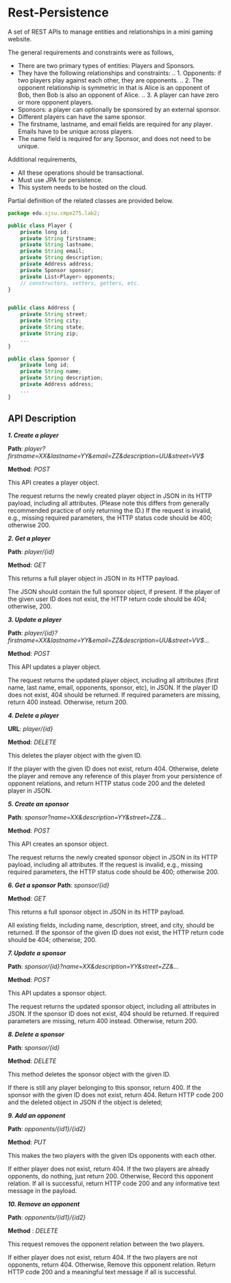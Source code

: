 # Rest-Persistence

A set of REST APIs to manage entities and relationships in a mini gaming website. 

The general requirements and constraints were as follows,
- There are two primary types of entities: Players and Sponsors.
- They have the following relationships and constraints:
.. 1. Opponents: if two players play against each other, they are opponents.
.. 2. The opponent relationship is symmetric in that is Alice is an opponent of Bob, then Bob is also an opponent of Alice.
.. 3. A player can have zero or more opponent players. 
- Sponsors: a player can optionally be sponsored by an external sponsor. 
- Different players can have the same sponsor.
- The firstname, lastname, and email fields are required for any player. Emails have to be unique across players.
- The name field is required for any Sponsor, and does not need to be unique.

Additional requirements,
- All these operations should be transactional.
- Must use JPA for persistence.
- This system needs to be hosted on the cloud.
 
Partial definition of the related classes are provided below.

```javascript
package edu.sjsu.cmpe275.lab2;

public class Player {
    private long id;
    private String firstname;
    private String lastname;
    private String email;
    private String description;
    private Address address;
    private Sponsor sponsor;
    private List<Player> opponents;
    // constructors, setters, getters, etc.
}


public class Address {
    private String street;
    private String city;
    private String state;
    private String zip;
    ...
}

public class Sponsor {
    private long id;
    private String name;
    private String description;
    private Address address;
    ...
}
```

## API Description

**_1. Create a player_**

__Path__: _player?firstname=XX&lastname=YY&email=ZZ&description=UU&street=VV$_

__Method__: _POST_

This API creates a player object. 

The request returns the newly created player object in JSON in its HTTP payload, including all attributes. (Please note this differs    from generally recommended practice of only returning the ID.) If the request is invalid, e.g., missing required parameters, the HTTP    status code should be 400; otherwise 200.


**_2. Get a player_**

__Path__: _player/{id}_

__Method__: _GET_

This returns a full player object in JSON in its HTTP payload. 

The JSON should contain the full sponsor object, if present. If the player of the given user ID does not exist, the HTTP return code should be 404; otherwise, 200.

**_3. Update a player_**

__Path__: _player/{id}?firstname=XX&lastname=YY&email=ZZ&description=UU&street=VV$..._

__Method__: _POST_

This API updates a player object. 

The request returns the updated player object, including all attributes (first name, last name, email, opponents, sponsor, etc), in JSON. If the player ID does not exist, 404 should be returned. If required parameters are missing, return 400 instead. Otherwise, return 200.

**_4. Delete a player_**

__URL__: _player/{id}_

__Method__: _DELETE_

This deletes the player object with the given ID. 

If the player with the given ID does not exist, return 404.
Otherwise, delete the player and remove any reference of this player from your persistence of opponent relations, and return HTTP status code 200 and the deleted player in JSON. 

**_5. Create an sponsor_**

__Path__: _sponsor?name=XX&description=YY&street=ZZ&..._

__Method__: _POST_

This API creates an sponsor object. 

The request returns the newly created sponsor object in JSON in its HTTP payload, including all attributes.
If the request is invalid, e.g., missing required parameters, the HTTP status code should be 400; otherwise 200.


**_6. Get a sponsor_**
__Path__: _sponsor/{id}_

__Method__: _GET_

This returns a full sponsor object in JSON in its HTTP payload. 

All existing fields, including name, description, street, and city, should be returned. 
If the sponsor of the given ID does not exist, the HTTP return code should be 404; otherwise, 200.

**_7. Update a sponsor_**

__Path__: _sponsor/{id}?name=XX&description=YY&street=ZZ&..._

__Method__: _POST_

This API updates a sponsor object. 

The request returns the updated sponsor object, including all attributes in JSON. If the sponsor ID does not exist, 404 should be returned. If required parameters are missing, return 400 instead. Otherwise, return 200.

**_8. Delete a sponsor_**

__Path__: _sponsor/{id}_

__Method__: _DELETE_

This method deletes the sponsor object with the given ID. 

If there is still any player belonging to this sponsor, return 400. 
If the sponsor with the given ID does not exist, return 404.
Return HTTP code 200 and the deleted object in JSON if the object is deleted; 

**_9. Add an opponent_**

__Path__: _opponents/{id1}/{id2}_

__Method__: _PUT_

This makes the two players with the given IDs opponents with each other. 

If either player does not exist, return 404. 
If the two players are already opponents, do nothing, just return 200. Otherwise,
Record this opponent relation. If all is successful, return HTTP code 200 and any informative text message in the payload.

**_10. Remove an opponent_**

__Path__: _opponents/{id1}/{id2}_

__Method__ : _DELETE_

This request removes the opponent relation between the two players.

If either player does not exist, return 404. 
If the two players are not opponents, return 404. Otherwise,
Remove this opponent relation. Return HTTP code 200 and a meaningful text message if all is successful.
